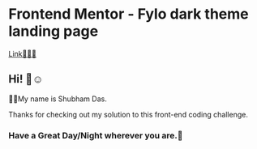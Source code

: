 # Frontend Mentor - Fylo dark theme landing page

[Link👨‍💻🔗](https://shubham-flyo-landing-page.netlify.app/)

## Hi! 👋☺️

🧑‍💻My name is Shubham Das.

Thanks for checking out my solution to this front-end coding challenge.

### Have a Great Day/Night wherever you are.🤗
